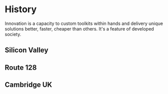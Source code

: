 # History

Innovation is a capacity to custom toolkits within hands and delivery unique solutions better, faster, cheaper than others. It's a feature of developed society. 

## Silicon Valley

## Route 128

## Cambridge UK

## 



